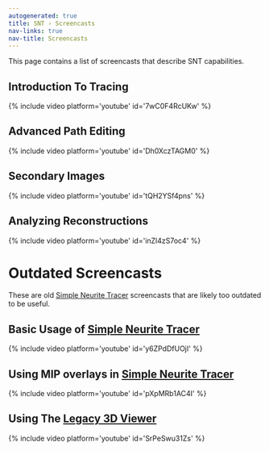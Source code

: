 ```yaml
---
autogenerated: true
title: SNT › Screencasts
nav-links: true
nav-title: Screencasts
---
```


This page contains a list of screencasts that describe SNT capabilities.

## Introduction To Tracing

{% include video platform='youtube' id='7wC0F4RcUKw' %}

## Advanced Path Editing

{% include video platform='youtube' id='Dh0XczTAGM0' %}

## Secondary Images

{% include video platform='youtube' id='tQH2YSf4pns' %}

## Analyzing Reconstructions

{% include video platform='youtube' id='inZl4zS7oc4' %}

# Outdated Screencasts

These are old [Simple Neurite Tracer](/plugins/snt/faq#snt) screencasts that are likely too outdated to be useful.

## Basic Usage of [Simple Neurite Tracer](/plugins/snt/faq#snt)

{% include video platform='youtube' id='y6ZPdDfUOjI' %}

## Using MIP overlays in [Simple Neurite Tracer](/plugins/snt/faq#snt)

{% include video platform='youtube' id='pXpMRb1AC4I' %}

## Using The [Legacy 3D Viewer](/plugins/snt/step-by-step-instructions#tracing-in-the-legacy-3d-viewer)

{% include video platform='youtube' id='SrPeSwu31Zs' %}
